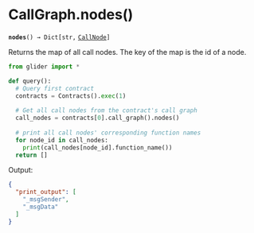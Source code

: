 # CallGraph.nodes()

**`nodes`**`() → Dict[str,` [`CallNode`](../callnode/)`]`

Returns the map of all call nodes. The key of the map is the id of a node.

```python
from glider import *

def query():
  # Query first contract
  contracts = Contracts().exec(1)
  
  # Get all call nodes from the contract's call graph
  call_nodes = contracts[0].call_graph().nodes()
  
  # print all call nodes' corresponding function names
  for node_id in call_nodes:
    print(call_nodes[node_id].function_name())
  return []
```

Output:

```json
{
  "print_output": [
    "_msgSender",
    "_msgData"
  ]
}
```


